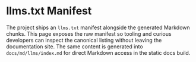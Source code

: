 # llms.txt Manifest

The project ships an `llms.txt` manifest alongside the generated Markdown
chunks. This page exposes the raw manifest so tooling and curious developers
can inspect the canonical listing without leaving the documentation site. The
same content is generated into `docs/md/llms/index.md` for direct Markdown
access in the static docs build.
